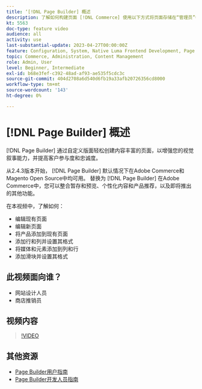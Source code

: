```yaml
---
title: ‘[!DNL Page Builder] 概述
description: 了解如何构建页面 [!DNL Commerce] 使用以下方式将页面存储在“管理员”中 [!DNL Page Builder].
kt: 5563
doc-type: feature video
audience: all
activity: use
last-substantial-update: 2023-04-27T00:00:00Z
feature: Configuration, System, Native Luma Frontend Development, Page Content
topic: Commerce, Administration, Content Management
role: Admin, User
level: Beginner, Intermediate
exl-id: b68e3fef-c392-48ad-af93-ae535f5cdc3c
source-git-commit: 404d2708a6d540d6fb19a33afb20726356cd8000
workflow-type: tm+mt
source-wordcount: '143'
ht-degree: 0%

---
```


# [!DNL Page Builder] 概述

[!DNL Page Builder] 通过自定义版面轻松创建内容丰富的页面，以增强您的视觉叙事能力，并提高客户参与度和忠诚度。

从2.4.3版本开始， [!DNL Page Builder] 默认情况下在Adobe Commerce和Magento Open Source中均可用。 替换为 [!DNL Page Builder] 在Adobe Commerce中，您可以整合暂存和预览、个性化内容和产品推荐，以及即将推出的其他功能。

在本视频中，了解如何：

- 编辑现有页面
- 编辑新页面
- 将产品添加到现有页面
- 添加行和列并设置其格式
- 将媒体和元素添加到列和行
- 添加滑块并设置其格式

## 此视频面向谁？

- 网站设计人员
- 商店推销员

## 视频内容

>[!VIDEO](https://video.tv.adobe.com/v/343781?quality=12&learn=on)

## 其他资源

- [Page Builder用户指南](https://experienceleague.adobe.com/docs/commerce-admin/page-builder/guide-overview.html)
- [Page Builder开发人员指南](https://developer.adobe.com/commerce/frontend-core/page-builder/)

